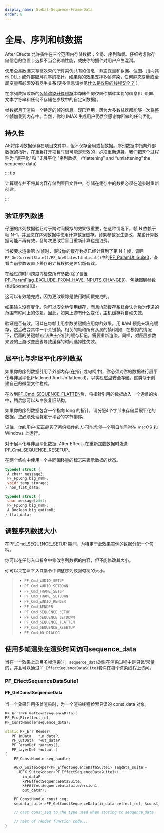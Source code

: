 ```yaml
---
display_name: Global-Sequence-Frame-Data
order: 8
---
```


# 全局、序列和帧数据

After Effects 允许插件在三个范围内存储数据：全局、序列和帧。仔细考虑你存储信息的位置；选择不当会影响性能，或使你的插件对用户产生混淆。

使用全局数据来存储效果的所有实例共有的信息：静态变量和数据、位图、指向其他 DLLs 或外部应用程序的指针。如果你的效果支持多帧渲染，任何静态变量或全局变量都必须没有竞争关系(更多信息请参见[什么是效果的线程安全？](multi-frame-rendering-in-ae.html) )。

在序列数据或新的[多帧渲染计算缓存](multi-frame-rendering-in-ae.html)中存储任何仅限你插件实例的信息(UI 设置、文本字符串和任何不存储在参数中的自定义数据)。

帧数据用于渲染一个特定的帧的信息。现已弃用，因为大多数机器都能够一次将整个帧加载到内存中。当然，你的 IMAX 生成用户仍然会感谢你所做的任何优化。

## 持久性

AE将序列数据保存在项目文件中，但不保存全局或帧数据。序列数据中指向外部数据的指针，在重新打开项目时很可能是无效的，必须重新连接。我们把这个过程称为 "展平化"和 "非展平化 "序列数据。(“flattening” and “unflattening” the sequence data)

::: tip

计算缓存并不将其内容存储到项目文件中。存储在缓存中的数据必须在渲染时重新创建。

:::

## 验证序列数据

仔细的序列数据验证对于跨时间模拟的效果很重要，在这种情况下，帧 N 依赖于帧 N-1，并且您在序列数据中使用计算数据缓存。如果参数发生更改，某些计算数据可能不再有效，但每次更改后盲目重新计算也是浪费。

当被要求渲染第 N 帧时，假设你的缓存数据已经计算到了第 N-1 帧，调用`PF_GetCurrentState()/PF_AreStatesIdentical()`中的[PF_ParamUtilSuite3](Parameter-Supervision.html)，查看当前参数设置下缓存的计算数据是否仍然有效。

在经过的时间跨度内检查所有参数(除了设置[PF_ParamFlag_EXCLUDE_FROM_HAVE_INPUTS_CHANGED](../effect-basics/PF_ParamDef.html))，包括图层参数(包括[param[0]](../effect-basics/PF_ParamDef.html))。

这可以有效地完成，因为更改跟踪是使用时间戳完成的。

如果输入没有变化，你可以安全地使用缓存，而且内部缓存系统会认为你对传递的范围有时间上的依赖。因此，如果上游有什么变化，主机缓存将自动失效。

验证是否有效，可以在每帧上用参数关键帧应用你的效果。用 RAM 预览来填充缓存，然后改变其中一个关键帧。相关的帧和所有从属的帧(例如，在模拟的情况下，后面的关键帧)应该失去它们的缓存标记，需要重新渲染。同样，对图层参数来源的上游改变应该导致缓存的时间选择性失效。

## 展平化与非展平化序列数据

如果你的序列数据引用了外部内存(在指针或句柄中)，你必须对你的数据进行展平化与非展平化(Flattened And Unflattened)，以实现磁盘安全存储。这类似于创建自己的微型文件格式。

在收到[PF_Cmd_SEQUENCE_FLATTEN](../effect-basics/command-selectors.html)后，将指针引用的数据放入一个连续的块中，稍后您可以从中恢复旧结构。

如果你的序列数据包含一个指向 long 的指针，请分配4个字节来存储扁展平化的数据。您必须处理特定于平台的字节排序。

记住，你的用户(反正是买了两份插件的人)可能希望一个项目能同时在 macOS 和 Windows 上运行。

对于展平化与非展平化数据, After Effects 在重新加载数据时发送[PF_Cmd_SEQUENCE_RESETUP](../effect-basics/command-selectors.html)。

在两个结构中使用一个共同偏移量的标志来表示数据的状态。

```cpp
typedef struct {
 A_char* messageZ;
 PF_FpLong big_numF;
 void* temp_storage;
} non_flat_data;

typedef struct {
 char message[256];
 PF_FpLong big_numF;
 A_Boolean big_endianB;
} flat_data;

```

## 调整序列数据大小

在[PF_Cmd_SEQUENCE_SETUP](../effect-basics/command-selectors.html) 期间，为特定于此效果实例的数据分配一个句柄。

你可以在任何入口指令中修改序列数据的内容，但不能修改其大小。

你可以只在以下入口指令中调整序列数据句柄的大小。

> - `PF_Cmd_AUDIO_SETUP`
> - `PF_Cmd_AUDIO_SETDOWN`
> - `PF_Cmd_FRAME_SETUP`
> - `PF_Cmd_FRAME_SETDOWN`
> - `PF_Cmd_AUDIO_RENDER`
> - `PF_Cmd_RENDER`
> - `PF_Cmd_SEQUENCE_SETUP`
> - `PF_Cmd_SEQUENCE_SETDOWN`
> - `PF_Cmd_SEQUENCE_FLATTEN`
> - `PF_Cmd_SEQUENCE_RESETUP`
> - `PF_Cmd_DO_DIALOG`

## 使用多帧渲染在渲染时间访问sequence_data

当在一个效果上启用多帧渲染时，`sequence_data`对象在渲染过程中是只读/常量的，并且可以通过`PF_EffectSequenceDataSuite1`套件在每个渲染线程上访问。

### PF_EffectSequenceDataSuite1

#### PF_GetConstSequenceData

当一个效果启用多帧渲染时，为一个渲染线程检索只读的 const_data 对象。

```cpp
PF_Err(*PF_GetConstSequenceData)(
PF_ProgPtreffect_ref,
PF_ConstHandle*sequence_data);
```

```cpp
static PF_Err Render(
   PF_InData   *in_dataP,
   PF_OutData  *out_dataP,
   PF_ParamDef *params[],
   PF_LayerDef *output )
{
    PF_ConstHandle seq_handle;

    AEFX_SuiteScoper<PF_EffectSequenceDataSuite1> seqdata_suite =
      AEFX_SuiteScoper<PF_EffectSequenceDataSuite1>(
        in_dataP,
        kPFEffectSequenceDataSuite,
        kPFEffectSequenceDataSuiteVersion1,
        out_dataP);

    PF_ConstHandle const_seq;
    seqdata_suite->PF_GetConstSequenceData(in_data->effect_ref, &const_seq);

    // cast const_seq to the type used when storing to sequence_data

    // rest of render function code...
}
```

